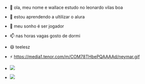 - 👋 ola, meu nome e wallace estudo no leonardo vilas boa
- 👀 estou aprendendo a ultilizar o alura
- 💞️ meu sonho é ser jogador
- 📫  nas horas vagas gosto de dormi 
- 😄 teelesz
- ⚡ https://media1.tenor.com/m/COM78THbePQAAAAd/neymar.gif

- ![](https://media1.tenor.com/m/COM78THbePQAAAAd/neymar.gif)

- ![](https://media.tenor.com/PKKCAakpBZIAAAAM/neyney-neymar.gif)
<!---
wallacegalvao01/wallacegalvao01 is a special  repository because its `README.md` (this file) appears on your GitHub profile.
You can click the Preview link to take a look at your changes.
--->
